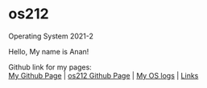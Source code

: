 # os212
Operating System 2021-2

Hello, My name is Anan!<br>

Github link for my pages:<br>
[My Github Page](https://github.com/anantus) | [os212 Github Page](https://github.com/anantus/os212) | [My OS logs](https://github.com/anantus/os212/blob/master/TXT/mylog.txt) | [Links](https://anantus.github.io/os212/LINKS/)
